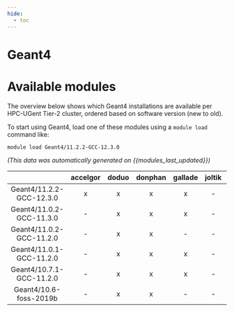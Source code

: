 ```yaml
---
hide:
  - toc
---
```


Geant4
======

# Available modules


The overview below shows which Geant4 installations are available per HPC-UGent Tier-2 cluster, ordered based on software version (new to old).

To start using Geant4, load one of these modules using a `module load` command like:

```shell
module load Geant4/11.2.2-GCC-12.3.0
```

*(This data was automatically generated on {{modules_last_updated}})*  

| |accelgor|doduo|donphan|gallade|joltik|shinx|skitty|
| :---: | :---: | :---: | :---: | :---: | :---: | :---: | :---: |
|Geant4/11.2.2-GCC-12.3.0|x|x|x|x|-|x|x|
|Geant4/11.0.2-GCC-11.3.0|-|x|x|x|-|-|-|
|Geant4/11.0.2-GCC-11.2.0|-|x|x|-|-|-|-|
|Geant4/11.0.1-GCC-11.2.0|-|x|x|x|-|-|-|
|Geant4/10.7.1-GCC-11.2.0|-|x|x|x|-|-|-|
|Geant4/10.6-foss-2019b|-|x|x|-|-|-|-|
